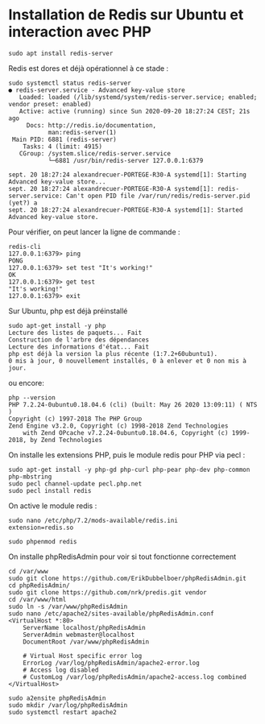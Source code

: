 # Installation de Redis sur Ubuntu et interaction avec PHP

```
sudo apt install redis-server
```

Redis est dores et déjà opérationnel à ce stade :
```
sudo systemctl status redis-server
● redis-server.service - Advanced key-value store
   Loaded: loaded (/lib/systemd/system/redis-server.service; enabled; vendor preset: enabled)
   Active: active (running) since Sun 2020-09-20 18:27:24 CEST; 21s ago
     Docs: http://redis.io/documentation,
           man:redis-server(1)
 Main PID: 6881 (redis-server)
    Tasks: 4 (limit: 4915)
   CGroup: /system.slice/redis-server.service
           └─6881 /usr/bin/redis-server 127.0.0.1:6379

sept. 20 18:27:24 alexandrecuer-PORTEGE-R30-A systemd[1]: Starting Advanced key-value store...
sept. 20 18:27:24 alexandrecuer-PORTEGE-R30-A systemd[1]: redis-server.service: Can't open PID file /var/run/redis/redis-server.pid (yet?) a
sept. 20 18:27:24 alexandrecuer-PORTEGE-R30-A systemd[1]: Started Advanced key-value store.
```
Pour vérifier, on peut lancer la ligne de commande :
```
redis-cli
127.0.0.1:6379> ping
PONG
127.0.0.1:6379> set test "It's working!"
OK
127.0.0.1:6379> get test
"It's working!"
127.0.0.1:6379> exit
```
Sur Ubuntu, php est déjà préinstallé
```
sudo apt-get install -y php
Lecture des listes de paquets... Fait
Construction de l'arbre des dépendances       
Lecture des informations d'état... Fait
php est déjà la version la plus récente (1:7.2+60ubuntu1).
0 mis à jour, 0 nouvellement installés, 0 à enlever et 0 non mis à jour.
```
ou encore:
```
php --version
PHP 7.2.24-0ubuntu0.18.04.6 (cli) (built: May 26 2020 13:09:11) ( NTS )
Copyright (c) 1997-2018 The PHP Group
Zend Engine v3.2.0, Copyright (c) 1998-2018 Zend Technologies
    with Zend OPcache v7.2.24-0ubuntu0.18.04.6, Copyright (c) 1999-2018, by Zend Technologies
```
On installe les extensions PHP, puis le module redis pour PHP via pecl :
```
sudo apt-get install -y php-gd php-curl php-pear php-dev php-common php-mbstring
sudo pecl channel-update pecl.php.net
sudo pecl install redis
```
On active le module redis :
```
sudo nano /etc/php/7.2/mods-available/redis.ini
extension=redis.so

sudo phpenmod redis
```

On installe phpRedisAdmin pour voir si tout fonctionne correctement
```
cd /var/www
sudo git clone https://github.com/ErikDubbelboer/phpRedisAdmin.git
cd phpRedisAdmin/
sudo git clone https://github.com/nrk/predis.git vendor
cd /var/www/html
sudo ln -s /var/www/phpRedisAdmin
sudo nano /etc/apache2/sites-available/phpRedisAdmin.conf
<VirtualHost *:80>
    ServerName localhost/phpRedisAdmin
    ServerAdmin webmaster@localhost
    DocumentRoot /var/www/phpRedisAdmin

    # Virtual Host specific error log
    ErrorLog /var/log/phpRedisAdmin/apache2-error.log
    # Access log disabled
    # CustomLog /var/log/phpRedisAdmin/apache2-access.log combined
</VirtualHost>

sudo a2ensite phpRedisAdmin
sudo mkdir /var/log/phpRedisAdmin
sudo systemctl restart apache2
```

